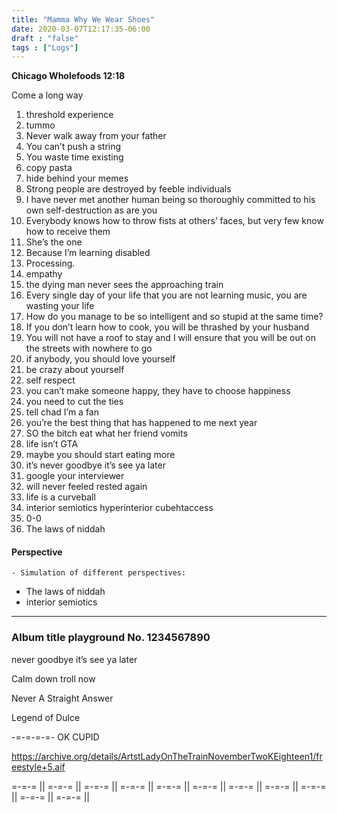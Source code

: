 ```yaml
---
title: "Mamma Why We Wear Shoes"
date: 2020-03-07T12:17:35-06:00
draft : "false"
tags : ["Logs"]
---
```


<!--more-->

**Chicago Wholefoods 12:18**

Come a long way

1. threshold experience
2. tummo
3. Never walk away from your father
4. You can’t push a string
5. You waste time existing
6. copy pasta
7. hide behind your memes
8. Strong people are destroyed by feeble individuals
9. I have never met another human being so thoroughly committed to his own self-destruction as are you
10. Everybody knows how to throw fists at others’ faces, but very few know how to receive them
11. She’s the one
12. Because I’m learning disabled
13. Processing.
14. empathy
15. the dying man never sees the approaching train
16. Every single day of your life that you are not learning music, you are wasting your life
17. How do you manage to be so intelligent and so stupid at the same time?
18. If you don’t learn how to cook, you will be thrashed by your husband
19. You will not have a roof to stay and I will ensure that you will be out on the streets with nowhere to go
20. if anybody, you should love yourself
21. be crazy about yourself
22. self respect
23. you can’t make someone happy, they have to choose happiness
24. you need to cut the ties
25. tell chad I’m a fan
26. you’re the best thing that has happened to me next year
27. SO the bitch eat what her friend vomits
28. life isn’t GTA
29. maybe you should start eating more
30. it’s never goodbye it’s see ya later
31. google your interviewer
32. will never feeled rested again
33. life is a curveball
34. interior semiotics hyperinterior cubehtaccess
35. 0-0
36. The laws of niddah



#### Perspective
    - Simulation of different perspectives:
- The laws of niddah
- interior semiotics


___


### Album title playground No. 1234567890

never goodbye it’s see ya later

Calm down troll now

Never A Straight Answer

Legend of Dulce

-=-=-=-=-
OK CUPID

https://archive.org/details/ArtstLadyOnTheTrainNovemberTwoKEighteen1/freestyle+5.aif

=-=-= || =-=-= || =-=-= || =-=-= || =-=-= || =-=-= || =-=-= || =-=-= || =-=-= || =-=-= || =-=-= ||  


<!--
1 read

2 write

3 music

4 sing

5 YT Vizzies

6 P Call

7 Dance workout

8 POLIW.AT Blog

9 Archive

10 FF L&L

11 Friends & Fam

12 Love & Legacy

 -->
